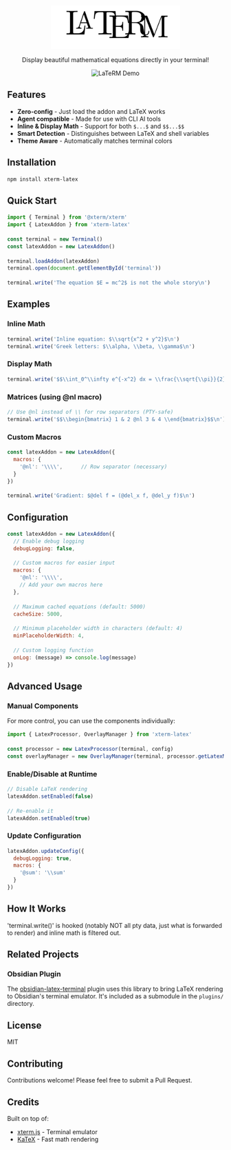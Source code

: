 <div align="center">
  <img src="logo.svg" alt="LaTerM" width="300" />

  Display beautiful mathematical equations directly in your terminal!

  <img src="DEMO.gif" alt="LaTeRM Demo" width="600" />
</div>

## Features

- **Zero-config** - Just load the addon and LaTeX works
- **Agent compatible** - Made for use with CLI AI tools
- **Inline & Display Math** - Support for both `$...$` and `$$...$$`
- **Smart Detection** - Distinguishes between LaTeX and shell variables
- **Theme Aware** - Automatically matches terminal colors

## Installation

```bash
npm install xterm-latex
```

## Quick Start

```javascript
import { Terminal } from '@xterm/xterm'
import { LatexAddon } from 'xterm-latex'

const terminal = new Terminal()
const latexAddon = new LatexAddon()

terminal.loadAddon(latexAddon)
terminal.open(document.getElementById('terminal'))

terminal.write('The equation $E = mc^2$ is not the whole story\n')
```

## Examples

### Inline Math
```javascript
terminal.write('Inline equation: $\\sqrt{x^2 + y^2}$\n')
terminal.write('Greek letters: $\\alpha, \\beta, \\gamma$\n')
```

### Display Math
```javascript
terminal.write('$$\\int_0^\\infty e^{-x^2} dx = \\frac{\\sqrt{\\pi}}{2}$$\n')
```

### Matrices (using @nl macro)
```javascript
// Use @nl instead of \\ for row separators (PTY-safe)
terminal.write('$$\\begin{bmatrix} 1 & 2 @nl 3 & 4 \\end{bmatrix}$$\n')
```

### Custom Macros
```javascript
const latexAddon = new LatexAddon({
  macros: {
    '@nl': '\\\\',      // Row separator (necessary)
  }
})

terminal.write('Gradient: $@del f = (@del_x f, @del_y f)$\n')
```

## Configuration

```javascript
const latexAddon = new LatexAddon({
  // Enable debug logging
  debugLogging: false,

  // Custom macros for easier input
  macros: {
    '@nl': '\\\\',
    // Add your own macros here
  },

  // Maximum cached equations (default: 5000)
  cacheSize: 5000,

  // Minimum placeholder width in characters (default: 4)
  minPlaceholderWidth: 4,

  // Custom logging function
  onLog: (message) => console.log(message)
})
```

## Advanced Usage

### Manual Components

For more control, you can use the components individually:

```javascript
import { LatexProcessor, OverlayManager } from 'xterm-latex'

const processor = new LatexProcessor(terminal, config)
const overlayManager = new OverlayManager(terminal, processor.getLatexMap())
```

### Enable/Disable at Runtime

```javascript
// Disable LaTeX rendering
latexAddon.setEnabled(false)

// Re-enable it
latexAddon.setEnabled(true)
```

### Update Configuration

```javascript
latexAddon.updateConfig({
  debugLogging: true,
  macros: {
    '@sum': '\\sum'
  }
})
```

## How It Works

'terminal.write()' is hooked (notably NOT all pty data, just what is forwarded to render) and inline math is filtered out.

## Related Projects

### Obsidian Plugin
The [obsidian-latex-terminal](https://github.com/MaxwellsEquation/LaTerM-obsidian) plugin uses this library to bring LaTeX rendering to Obsidian's terminal emulator. It's included as a submodule in the `plugins/` directory.

## License

MIT

## Contributing

Contributions welcome! Please feel free to submit a Pull Request.

## Credits

Built on top of:
- [xterm.js](https://xtermjs.org/) - Terminal emulator
- [KaTeX](https://katex.org/) - Fast math rendering